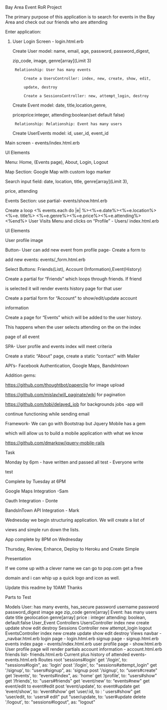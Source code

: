 Bay Area Event RoR Project

The primary purpose of this application is to search for events in the Bay Area and check out our friends who are attending

Enter application:
1. User Login Screen - login.html.erb
	
	Create User model: name, email, age, password, password_digest, 

	zip_code, image, genre[array](Limit 3)

		Relationship: User has many events

			Create a UsersController: index, new, create, show, edit,

			update, destroy

			Create a SessionsController: new, attempt_login, destroy

	Create Event model: date, title,location,genre, 

	priceprice:integer, attending:boolean(set default false)

		Relationship: Relationship: Event has many users

	Create UserEvents model: id, user_id, event_id

Main screen - events/index.html.erb

UI Elements

Menu: Home, (Events page), About, Login, Logout

Map Section: Google Map with custom logo marker

Search input field: date, location, title, genre[array](Limit 3),

price, attending

Events Section: use partial- events/show.html.erb

Create a loop <% events.each do |e| %><%=e.date%><%=e.location%><%=e.
title%>
<%=e.genre%><%=e.price%><%=e.attending%>
<%end%>
User Visits Menu and clicks on “Profile” - Users/ index.html.erb

UI Elements

User profile image

Button- User can add new event from profile page- Create a form to

 add new events: events/_form.html.erb

Select Buttons: Friends(List), Account (Information),Event(History)

Create a partial for “Friends” which loops through friends. If friend

 is selected it will render events history page for that user

Create a partial form for “Account" to show/edit/update account

 information

Create a page for “Events” which will be added to the user history.

 This happens when the user selects attending on the on the index 

 page of all event

SPA- User profile and events index will meet criteria

Create a static “About" page, create a static “contact" with Mailer 

API’s- Facebook Authentication, Google Maps, BandsIntown

Addition gems:
 
 https://github.com/thoughtbot/paperclip for image upload

https://github.com/mislav/will_paginate/wiki for pagination

https://github.com/tobi/delayed_job for backgrounds jobs -app will 

continue functioning while sending email

Framework- We can go with Bootstrap but Jquery Mobile has a gem 

which will allow us to build a mobile application with what we know 

https://github.com/dmarkow/jquery-mobile-rails

Task


Monday by 6pm - have written and passed all test - Everyone write 

test

Complete by Tuesday at 6PM

Google Maps Integration -Sam

Oauth Integration - Donte

BandsInTown API Integration - Mark

Wednesday we begin structuring application. We will create a list of 

views and simple run down the lists.

App complete by 8PM on Wednesday

Thursday, Review, Enhance, Deploy to Heroku and Create Simple 

Presentation

If we come up with a clever name we can go to pop.com get a free

domain and i can whip up a quick logo and icon as well.

Update this readme by 10AM! Thanks

Parts to Test

Models
     User: has many events, has_secure password
          username
          password
          password_digest
          image
          age
          zip_code
          genre[array]
     Event: has many users
          date
          title
          geolocation
          genre[array]
          price : integer
          attending: boolean, default:false
     User_Event
Controllers
     UsersController
          index
          new
          create
           update
          show
          edit
          destroy
     Sessions Controller
          new
          attempt_login
          logout
     EventsController
          index
          new
          create
          update
          show
          edit
          destroy
Views
     navbar - _navbar.html.erb
      login page - login.html.erb
      signup page - signup.html.erb
     events index page - events/index.html.erb
     user profile page - show.html.erb
          User profile page will render partials
               account information - account.html.erb
               friends list- friends.html.erb
               Current plus history of attended events- events.html.erb
Routes
     root 'sessions#login'
    get '/login', to: "sessions#login", as: 'login'
     post '/login', to: "sessions#attempt_login"
    get '/signup', to: “users#signup", as: 'signup
     post '/signup', to: “users#create"
    get ‘/events', to: “events#index", as: 'home'
     get ‘/profile’, to: “users#show"
     get ‘/friends’, to: "users#friends"
     get 'event/new’ to: “events#new"
     get event/edit to event#edit
     post ‘event/update’, to: event#update
     get ‘event/show’, to: ‘event#show'
     get ‘user/:id, to : ‘ users#show"
     get ‘user/edit, to: ‘users# edit"
     put “user/update, to: ‘user#update
    delete '/logout', to: "sessions#logout", as: "logout"


